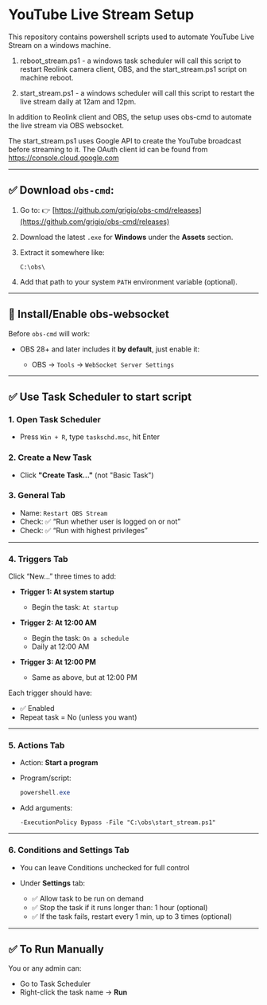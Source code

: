 # YouTube Live Stream Setup

This repository contains powershell scripts used to automate YouTube Live Stream on a windows machine.

1. reboot_stream.ps1 - a windows task scheduler will call this script to restart Reolink camera client, OBS, and the start_stream.ps1 script on machine reboot.

2. start_stream.ps1 - a windows scheduler will call this script to restart the live stream daily at 12am and 12pm.


In addition to Reolink client and OBS, the setup uses obs-cmd to automate the live stream via OBS websocket.

The start_stream.ps1 uses Google API to create the YouTube broadcast before streaming to it.  The OAuth client id can be found from https://console.cloud.google.com

---

## ✅ Download `obs-cmd`:

1. Go to:
   👉 [https://github.com/grigio/obs-cmd/releases](https://github.com/grigio/obs-cmd/releases)

2. Download the latest `.exe` for **Windows** under the **Assets** section.

3. Extract it somewhere like:

   ```
   C:\obs\
   ```

4. Add that path to your system `PATH` environment variable (optional).

---

## 🔧 Install/Enable obs-websocket

Before `obs-cmd` will work:

* OBS 28+ and later includes it **by default**, just enable it:

  * OBS → `Tools` → `WebSocket Server Settings`

---


## ✅ Use Task Scheduler to start script

### 1. **Open Task Scheduler**

* Press `Win + R`, type `taskschd.msc`, hit Enter

### 2. **Create a New Task**

* Click **"Create Task..."** (not "Basic Task")

### 3. **General Tab**

* Name: `Restart OBS Stream`
* Check: ✅ “Run whether user is logged on or not”
* Check: ✅ “Run with highest privileges”

---

### 4. **Triggers Tab**

Click “New\...” three times to add:

* **Trigger 1: At system startup**

  * Begin the task: `At startup`

* **Trigger 2: At 12:00 AM**

  * Begin the task: `On a schedule`
  * Daily at 12:00 AM

* **Trigger 3: At 12:00 PM**

  * Same as above, but at 12:00 PM

Each trigger should have:

* ✅ Enabled
* Repeat task = No (unless you want)

---

### 5. **Actions Tab**

* Action: **Start a program**
* Program/script:

  ```powershell
  powershell.exe
  ```
* Add arguments:

  ```
  -ExecutionPolicy Bypass -File "C:\obs\start_stream.ps1"
  ```

---

### 6. **Conditions and Settings Tab**

* You can leave Conditions unchecked for full control
* Under **Settings** tab:

  * ✅ Allow task to be run on demand
  * ✅ Stop the task if it runs longer than: 1 hour (optional)
  * ✅ If the task fails, restart every 1 min, up to 3 times (optional)

---

## ✅ To Run Manually

You or any admin can:

* Go to Task Scheduler
* Right-click the task name → **Run**

